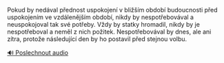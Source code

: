 
Pokud by nedával přednost uspokojení v bližším období budoucnosti před uspokojením ve vzdálenějším období, nikdy by nespotřebovával a neuspokojoval tak své potřeby. Vždy by statky hromadil, nikdy by je nespotřeboval a neměl z nich požitek. Nespotřebovával by dnes, ale ani zítra, protože následující den by ho postavil před stejnou volbu.

[🔊 Poslechnout audio](/data/7-paragraphs/audio/chapter_87/para_009-Pokud-by-nedval-pednost-uspokojen-v-blim-obd.mp3)
